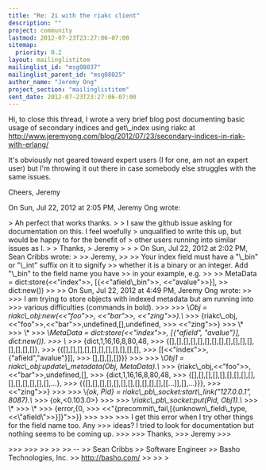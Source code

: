 ```yaml
---
title: "Re: 2i with the riakc client"
description: ""
project: community
lastmod: 2012-07-23T23:27:06-07:00
sitemap:
  priority: 0.2
layout: mailinglistitem
mailinglist_id: "msg08037"
mailinglist_parent_id: "msg08025"
author_name: "Jeremy Ong"
project_section: "mailinglistitem"
sent_date: 2012-07-23T23:27:06-07:00
---
```



Hi, to close this thread, I wrote a very brief blog post documenting basic
usage of secondary indices and get\\_index using riakc at
http://www.jeremyong.com/blog/2012/07/23/secondary-indices-in-riak-with-erlang/

It's obviously not geared toward expert users (I for one, am not an expert
user) but I'm throwing it out there in case somebody else struggles with
the same issues.

Cheers,
Jeremy

On Sun, Jul 22, 2012 at 2:05 PM, Jeremy Ong  wrote:

&gt; Ah perfect that works thanks.
&gt;
&gt; I saw the github issue asking for documentation on this. I feel woefully
&gt; unqualified to write this up, but would be happy to for the benefit of
&gt; other users running into similar issues as I.
&gt;
&gt; Thanks,
&gt; Jeremy
&gt;
&gt;
&gt; On Sun, Jul 22, 2012 at 2:02 PM, Sean Cribbs  wrote:
&gt;
&gt;&gt; Jeremy,
&gt;&gt;
&gt;&gt; Your index field must have a "\\_bin" or "\\_int" suffix on it to signify
&gt;&gt; whether it is a binary or an integer. Add "\\_bin" to the field name you have
&gt;&gt; in your example, e.g.
&gt;&gt;
&gt;&gt; MetaData = dict:store(&lt;&lt;"index"&gt;&gt;, [{&lt;&lt;"afield\\_bin"&gt;&gt;, &lt;&lt;"avalue"&gt;&gt;}],
&gt;&gt; dict:new())
&gt;&gt;
&gt;&gt; On Sun, Jul 22, 2012 at 4:49 PM, Jeremy Ong  wrote:
&gt;&gt;
&gt;&gt;&gt; I am trying to store objects with indexed metadata but am running into
&gt;&gt;&gt; various difficulties (commands in bold).
&gt;&gt;&gt;
&gt;&gt;&gt; \\*Obj = riakc\\_obj:new(&lt;&lt;"foo"&gt;&gt;, &lt;&lt;"bar"&gt;&gt;, &lt;&lt;"zing"&gt;&gt;).\\*
&gt;&gt;&gt; {riakc\\_obj,&lt;&lt;"foo"&gt;&gt;,&lt;&lt;"bar"&gt;&gt;,undefined,[],undefined,
&gt;&gt;&gt; &lt;&lt;"zing"&gt;&gt;}
&gt;&gt;&gt; \\*
&gt;&gt;&gt; \\*
&gt;&gt;&gt; \\*MetaData = dict:store(&lt;&lt;"index"&gt;&gt;, [{"afield", "avalue"}], dict:new()).
&gt;&gt;&gt; \\*
&gt;&gt;&gt; {dict,1,16,16,8,80,48,
&gt;&gt;&gt; {[],[],[],[],[],[],[],[],[],[],[],[],[],[],[],[]},
&gt;&gt;&gt; {{[],[],[],[],[],[],[],[],[],[],[],
&gt;&gt;&gt; [[&lt;&lt;"index"&gt;&gt;,{"afield","avalue"}]],
&gt;&gt;&gt; [],[],[],[]}}}
&gt;&gt;&gt;
&gt;&gt;&gt; \\*Obj1 = riakc\\_obj:update\\_metadata(Obj, MetaData).\\*
&gt;&gt;&gt; {riakc\\_obj,&lt;&lt;"foo"&gt;&gt;,&lt;&lt;"bar"&gt;&gt;,undefined,[],
&gt;&gt;&gt; {dict,1,16,16,8,80,48,
&gt;&gt;&gt; {[],[],[],[],[],[],[],[],[],[],[],[],[],[],[],...},
&gt;&gt;&gt; {{[],[],[],[],[],[],[],[],[],[],[],[[...]],[],...}}},
&gt;&gt;&gt; &lt;&lt;"zing"&gt;&gt;}
&gt;&gt;&gt;
&gt;&gt;&gt; \\*{ok, Pid} = riakc\\_pb\\_socket:start\\_link("127.0.0.1", 8087).\\*
&gt;&gt;&gt; {ok,&lt;0.103.0&gt;}
&gt;&gt;&gt;
&gt;&gt;&gt; \\*riakc\\_pb\\_socket:put(Pid, Obj1).\\*
&gt;&gt;&gt; \\*
&gt;&gt;&gt; \\*
&gt;&gt;&gt; {error,{0,
&gt;&gt;&gt; &lt;&lt;"{precommit\\_fail,[{unknown\\_field\\_type,&lt;&lt;\\"afield\\"&gt;&gt;}]}"&gt;&gt;}}
&gt;&gt;&gt;
&gt;&gt;&gt;
&gt;&gt;&gt; I get this error when I try other things for the field name too. Any
&gt;&gt;&gt; ideas? I tried to look for documentation but nothing seems to be coming up.
&gt;&gt;&gt;
&gt;&gt;&gt; Thanks,
&gt;&gt;&gt; Jeremy
&gt;&gt;&gt;

&gt;&gt;&gt;
&gt;&gt;&gt;
&gt;&gt;
&gt;&gt;
&gt;&gt; --
&gt;&gt; Sean Cribbs 
&gt;&gt; Software Engineer
&gt;&gt; Basho Technologies, Inc.
&gt;&gt; http://basho.com/
&gt;&gt;
&gt;&gt;
&gt;
